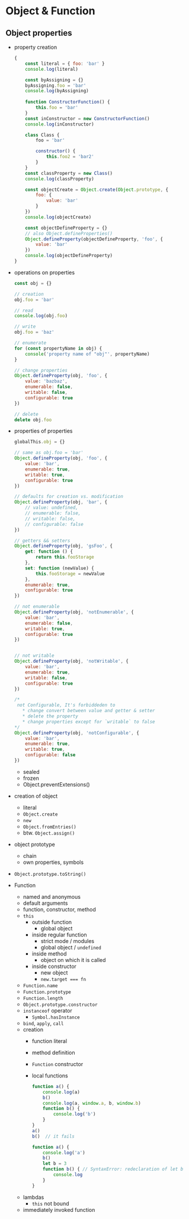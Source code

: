 # Object & Function

## Object properties

* property creation

  ```javascript
  {
      const literal = { foo: 'bar' }
      console.log(literal)
  
      const byAssigning = {}
      byAssigning.foo = 'bar'
      console.log(byAssigning)
      
      function ConstructorFunction() {
          this.foo = 'bar'
      }
      const inConstructor = new ConstructorFunction()
      console.log(inConstructor)
  
      class Class {
          foo = 'bar'
  
          constructor() {
              this.foo2 = 'bar2'
          }
      }
      const classProperty = new Class()
      console.log(classProperty)
  
      const objectCreate = Object.create(Object.prototype, {
          foo: {
              value: 'bar'
          }
      })
      console.log(objectCreate)
  
      const objectDefineProperty = {}
      // also Object.defineProperties()
      Object.defineProperty(objectDefineProperty, 'foo', {
          value: 'bar'
      })
      console.log(objectDefineProperty)
  }
  ```
  
* operations on properties
  ```javascript
  const obj = {}
  
  // creation
  obj.foo = 'bar'
  
  // read
  console.log(obj.foo)
  
  // write
  obj.foo = 'baz'
  
  // enumerate
  for (const propertyName in obj) {
      console('property name of "obj"', propertyName)
  }
  
  // change properties
  Object.defineProperty(obj, 'foo', {
      value: 'bazbaz',
      enumerable: false,
      writable: false,
      configurable: true
  })
  
  // delete
  delete obj.foo
  ```
  
* properties of properties

  ```javascript
  globalThis.obj = {}
  
  // same as obj.foo = 'bar'
  Object.defineProperty(obj, 'foo', {
      value: 'bar',
      enumerable: true,
      writable: true,
      configurable: true
  })
  
  // defaults for creation vs. modification
  Object.defineProperty(obj, 'bar', {
      // value: undefined,
      // enumerable: false,
      // writable: false,
      // configurable: false
  })
  
  // getters && setters
  Object.defineProperty(obj, 'gsFoo', {
      get: function () {
          return this.fooStorage
      },
      set: function (newValue) {
          this.fooStorage = newValue
      },
      enumerable: true,
      configurable: true
  })
  
  // not enumerable
  Object.defineProperty(obj, 'notEnumerable', {
      value: 'bar',
      enumerable: false,
      writable: true,
      configurable: true
  })
  
  
  // not writable
  Object.defineProperty(obj, 'notWritable', {
      value: 'bar',
      enumerable: true,
      writable: false,
      configurable: true
  })
  
  /*
   not Configurable, It's forbiddeden to
     * change convert between value and getter & setter
     * delete the property
     * change properties except for `writable` to false
  */
  Object.defineProperty(obj, 'notConfigurable', {
      value: 'bar',
      enumerable: true,
      writable: true,
      configurable: false
  })
  ```

  * sealed
  * frozen
  * Object.preventExtensions()

* creation of object
    * literal
    * `Object.create`
    * `new`
    * `Object.fromEntries()`
    * btw. `Object.assign()`
* object prototype
    * chain
    * own properties, symbols
* `Object.prototype.toString()`
* Function
    * named and anonymous
    * default arguments
    * function, constructor, method
    * `this`
        * outside function
            * global object
        * inside regular function
            * strict mode / modules
            * global object / `undefined`
        * inside method
            * object on which it is called
        * inside constructor
            * new object
            * `new.target === fn`
    * `Function.name`
    * `Function.prototype`
    * `Function.length`
    * `Object.prototype.constructor`
    * `instanceof` operator
        * `Symbol.hasInstance`
    * `bind`, `apply`, `call`
    * creation
        * function literal
        * method definition
        * `Function` constructor
        * local functions

          ```javascript
          function a() {
              console.log(a)
              b()
              console.log(a, window.a, b, window.b)
              function b() {
                  console.log('b')
              }
          }
          a()
          b()  // it fails
          ```

          ```javascript
          function a() {
              console.log('a')
              b()
              let b = 3
              function b() { // SyntaxError: redeclaration of let b
                  console.log
              }
          }
          ```
    * lambdas
        * `this` not bound
    * immediately invoked function